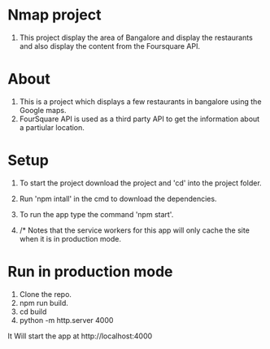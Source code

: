 # Nmap project
1. This project display the area of Bangalore and display the restaurants and also display the content from the Foursquare API.

# About
1. This is a project which displays a few restaurants in bangalore using the Google maps.
2. FourSquare API is used as a third party API to get the information about a partiular location.

# Setup
1. To start the project download the project and 'cd' into the project folder.
2. Run 'npm intall' in the cmd to download the dependencies.
3. To run the app type the command 'npm start'.

4. /* Notes that the service workers for this app will only cache the site when it is in production mode.

# Run in production mode
1. Clone the repo.
2. npm run build.
3. cd build
4. python -m http.server 4000

It Will start the app at http://localhost:4000
